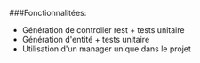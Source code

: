 ###Fonctionnalitées:
- Génération de controller rest + tests unitaire
- Génération d'entité + tests unitaire
- Utilisation d'un manager unique dans le projet
